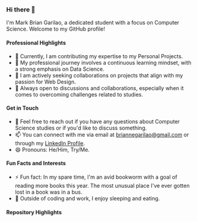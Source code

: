 ### Hi there 👋

I'm Mark Brian Garilao, a dedicated student with a focus on Computer Science. Welcome to my GitHub profile!

#### Professional Highlights

- 🔭 Currently, I am contributing my expertise to my Personal Projects. 
- 🌱 My professional journey involves a continuous learning mindset, with a strong emphasis on Data Science.
- 👯 I am actively seeking collaborations on projects that align with my passion for Web Design.
- 🤔 Always open to discussions and collaborations, especially when it comes to overcoming challenges related to studies.

#### Get in Touch

- 💬 Feel free to reach out if you have any questions about Computer Science studies or if you'd like to discuss something.
- 📫 You can connect with me via email at briannegarilao@gmail.com or through my [LinkedIn Profile](linkedin.com/in/briannegarilao).
- 😄 Pronouns: He/Him, Try/Me.

#### Fun Facts and Interests

- ⚡ Fun fact: In my spare time, I'm an avid bookworm with a goal of reading more books this year. The most unusual place I've ever gotten lost in a book was in a bus.
- 🚀 Outside of coding and work, I enjoy sleeping and eating.

#### Repository Highlights

<!--
**briannegarilao** is a ✨ _special_ ✨ repository because its `README.md` (this file) appears on your GitHub profile.

Feel free to explore my repositories and check out some of the projects I'm proud of. If you have any questions or if you're interested in collaborating, I'm just a message away.

Thank you for visiting my GitHub profile, and happy coding! 🌟
